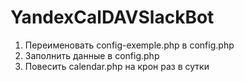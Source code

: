 # YandexCalDAVSlackBot
1. Переименовать config-exemple.php в config.php
2. Заполнить данные в config.php
3. Повесить calendar.php на крон раз в сутки
